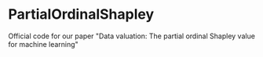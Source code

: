# PartialOrdinalShapley
Official code for our paper "Data valuation: The partial ordinal Shapley value for machine learning"
